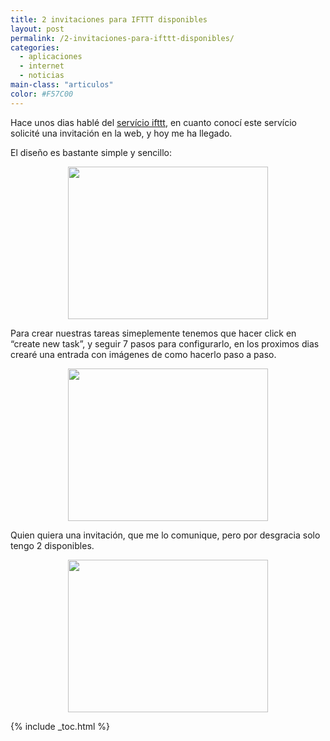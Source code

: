 ```yaml
---
title: 2 invitaciones para IFTTT disponibles
layout: post
permalink: /2-invitaciones-para-ifttt-disponibles/
categories:
  - aplicaciones
  - internet
  - noticias
main-class: "articulos"
color: #F57C00
---
```

Hace unos dias hablé del [servício ifttt][1], en cuanto conocí este servício solicité una invitación en la web, y hoy me ha llegado.

El diseño es bastante simple y sencillo:

<div class="separator" style="clear: both; text-align: center;">
  <a href="https://1.bp.blogspot.com/_IlK2pNFFgGM/TUiMm8LHzLI/AAAAAAAAAUA/lKO4Gdal7XY/s1600/Screenshot-ifttt%2B-%2Balgui91%2B-%2BChromium.png" imageanchor="1" style="margin-left:1em; margin-right:1em"><img border="0" height="244" width="320" src="https://1.bp.blogspot.com/_IlK2pNFFgGM/TUiMm8LHzLI/AAAAAAAAAUA/lKO4Gdal7XY/s320/Screenshot-ifttt%2B-%2Balgui91%2B-%2BChromium.png" /></a>
</div>


<!--ad-->

Para crear nuestras tareas simeplemente tenemos que hacer click en &#8220;create new task&#8221;, y seguir 7 pasos para configurarlo, en los proximos dias crearé una entrada con imágenes de como hacerlo paso a paso.

<div class="separator" style="clear: both; text-align: center;">
  <a href="https://3.bp.blogspot.com/_IlK2pNFFgGM/TUiNSaTb7cI/AAAAAAAAAUI/6L9F04NsKQ0/s1600/Screenshot-ifttt%2B-%2BCreate%2Btask%2B-%2BChromium.png" imageanchor="1" style="margin-left:1em; margin-right:1em"><img border="0" height="244" width="320" src="https://3.bp.blogspot.com/_IlK2pNFFgGM/TUiNSaTb7cI/AAAAAAAAAUI/6L9F04NsKQ0/s320/Screenshot-ifttt%2B-%2BCreate%2Btask%2B-%2BChromium.png" /></a>
</div>



Quien quiera una invitación, que me lo comunique, pero por desgracia solo tengo 2 disponibles.

<div class="separator" style="clear: both; text-align: center;">
  <a href="https://2.bp.blogspot.com/_IlK2pNFFgGM/TUiN8l95XOI/AAAAAAAAAUQ/sCdZwDJ8lqY/s1600/Screenshot-ifttt%2B-%2BInvites%2B-%2BChromium.png" imageanchor="1" style="margin-left:1em; margin-right:1em"><img border="0" height="244" width="320" src="https://2.bp.blogspot.com/_IlK2pNFFgGM/TUiN8l95XOI/AAAAAAAAAUQ/sCdZwDJ8lqY/s320/Screenshot-ifttt%2B-%2BInvites%2B-%2BChromium.png" /></a>
</div>



 [1]: https://elbauldelprogramador.com/ifttt-disparar-tareas-mediante-eventos/

{% include _toc.html %}

